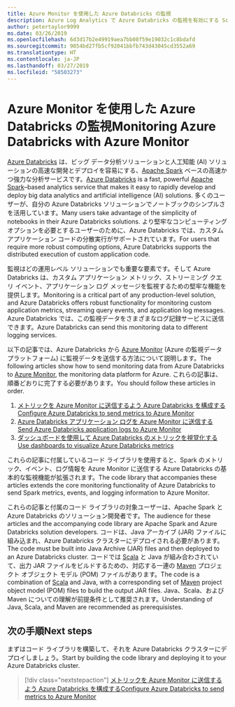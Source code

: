 ```yaml
---
title: Azure Monitor を使用した Azure Databricks の監視
description: Azure Log Analytics で Azure Databricks の監視を有効にする Scala ライブラリ
author: petertaylor9999
ms.date: 03/26/2019
ms.openlocfilehash: 6d3d17b2e49919aea7bb08f59e19032c1c8bdafd
ms.sourcegitcommit: 9854bd27fb5cf92041bbfb743d43045cd3552a69
ms.translationtype: HT
ms.contentlocale: ja-JP
ms.lasthandoff: 03/27/2019
ms.locfileid: "58503273"
---
```

# <a name="monitoring-azure-databricks-with-azure-monitor"></a><span data-ttu-id="994a6-103">Azure Monitor を使用した Azure Databricks の監視</span><span class="sxs-lookup"><span data-stu-id="994a6-103">Monitoring Azure Databricks with Azure Monitor</span></span>

<span data-ttu-id="994a6-104">[Azure Databricks](/azure/azure-databricks/) は、ビッグ データ分析ソリューションと人工知能 (AI) ソリューションの高速な開発とデプロイを容易にする、[Apache Spark](https://spark.apache.org/) ベースの高速かつ強力な分析サービスです。</span><span class="sxs-lookup"><span data-stu-id="994a6-104">[Azure Databricks](/azure/azure-databricks/) is a fast, powerful [Apache Spark](https://spark.apache.org/)–based analytics service that makes it easy to rapidly develop and deploy big data analytics and artificial intelligence (AI) solutions.</span></span> <span data-ttu-id="994a6-105">多くのユーザーが、自分の Azure Databricks ソリューションでノートブックのシンプルさを活用しています。</span><span class="sxs-lookup"><span data-stu-id="994a6-105">Many users take advantage of the simplicity of notebooks in their Azure Databricks solutions.</span></span> <span data-ttu-id="994a6-106">より堅牢なコンピューティング オプションを必要とするユーザーのために、Azure Databricks では、カスタム アプリケーション コードの分散実行がサポートされています。</span><span class="sxs-lookup"><span data-stu-id="994a6-106">For users that require more robust computing options, Azure Databricks supports the distributed execution of custom application code.</span></span>

<span data-ttu-id="994a6-107">監視はどの運用レベル ソリューションでも重要な要素です。そして Azure Databricks は、カスタム アプリケーション メトリック、ストリーミング クエリ イベント、アプリケーション ログ メッセージを監視するための堅牢な機能を提供します。</span><span class="sxs-lookup"><span data-stu-id="994a6-107">Monitoring is a critical part of any production-level solution, and Azure Databricks offers robust functionality for monitoring custom application metrics, streaming query events, and application log messages.</span></span> <span data-ttu-id="994a6-108">Azure Databricks では、この監視データをさまざまなログ記録サービスに送信できます。</span><span class="sxs-lookup"><span data-stu-id="994a6-108">Azure Databricks can send this monitoring data to different logging services.</span></span>

<span data-ttu-id="994a6-109">以下の記事では、Azure Databricks から [Azure Monitor](/azure/azure-monitor/overview) (Azure の監視データ プラットフォーム) に監視データを送信する方法について説明します。</span><span class="sxs-lookup"><span data-stu-id="994a6-109">The following articles show how to send monitoring data from Azure Databricks to [Azure Monitor](/azure/azure-monitor/overview), the monitoring data platform for Azure.</span></span> <span data-ttu-id="994a6-110">これらの記事は、順番どおりに完了する必要があります。</span><span class="sxs-lookup"><span data-stu-id="994a6-110">You should follow these articles in order.</span></span>

1. [<span data-ttu-id="994a6-111">メトリックを Azure Monitor に送信するよう Azure Databricks を構成する</span><span class="sxs-lookup"><span data-stu-id="994a6-111">Configure Azure Databricks to send metrics to Azure Monitor</span></span>](./configure-cluster.md)
1. [<span data-ttu-id="994a6-112">Azure Databricks アプリケーション ログを Azure Monitor に送信する</span><span class="sxs-lookup"><span data-stu-id="994a6-112">Send Azure Databricks application logs to Azure Monitor</span></span>](./application-logs.md)
1. [<span data-ttu-id="994a6-113">ダッシュボードを使用して Azure Databricks のメトリックを視覚化する</span><span class="sxs-lookup"><span data-stu-id="994a6-113">Use dashboards to visualize Azure Databricks metrics</span></span>](./dashboards.md)

<span data-ttu-id="994a6-114">これらの記事に付属しているコード ライブラリを使用すると、Spark のメトリック、イベント、ログ情報を Azure Monitor に送信する Azure Databricks の基本的な監視機能が拡張されます。</span><span class="sxs-lookup"><span data-stu-id="994a6-114">The code library that accompanies these articles extends the core monitoring functionality of Azure Databricks to send Spark metrics, events, and logging information to Azure Monitor.</span></span>

<span data-ttu-id="994a6-115">これらの記事と付属のコード ライブラリの対象ユーザーは、Apache Spark と Azure Databricks のソリューション開発者です。</span><span class="sxs-lookup"><span data-stu-id="994a6-115">The audience for these articles and the accompanying code library are Apache Spark and Azure Databricks solution developers.</span></span> <span data-ttu-id="994a6-116">コードは、Java アーカイブ (JAR) ファイルに組み込まれ、Azure Databricks クラスターにデプロイされる必要があります。</span><span class="sxs-lookup"><span data-stu-id="994a6-116">The code must be built into Java Archive (JAR) files and then deployed to an Azure Databricks cluster.</span></span> <span data-ttu-id="994a6-117">コードでは [Scala](https://www.scala-lang.org/) と Java が組み合わされていて、出力 JAR ファイルをビルドするための、対応する一連の [Maven](https://maven.apache.org) プロジェクト オブジェクト モデル (POM) ファイルがあります。</span><span class="sxs-lookup"><span data-stu-id="994a6-117">The code is a combination of [Scala](https://www.scala-lang.org/) and Java, with a corresponding set of [Maven](https://maven.apache.org) project object model (POM) files to build the output JAR files.</span></span> <span data-ttu-id="994a6-118">Java、Scala、および Maven についての理解が前提条件として推奨されます。</span><span class="sxs-lookup"><span data-stu-id="994a6-118">Understanding of Java, Scala, and Maven are recommended as prerequisistes.</span></span>

## <a name="next-steps"></a><span data-ttu-id="994a6-119">次の手順</span><span class="sxs-lookup"><span data-stu-id="994a6-119">Next steps</span></span>

<span data-ttu-id="994a6-120">まずはコード ライブラリを構築して、それを Azure Databricks クラスターにデプロイしましょう。</span><span class="sxs-lookup"><span data-stu-id="994a6-120">Start by building the code library and deploying it to your Azure Databricks cluster.</span></span>

> [!div class="nextstepaction"]
> [<span data-ttu-id="994a6-121">メトリックを Azure Monitor に送信するよう Azure Databricks を構成する</span><span class="sxs-lookup"><span data-stu-id="994a6-121">Configure Azure Databricks to send metrics to Azure Monitor</span></span>](./configure-cluster.md)